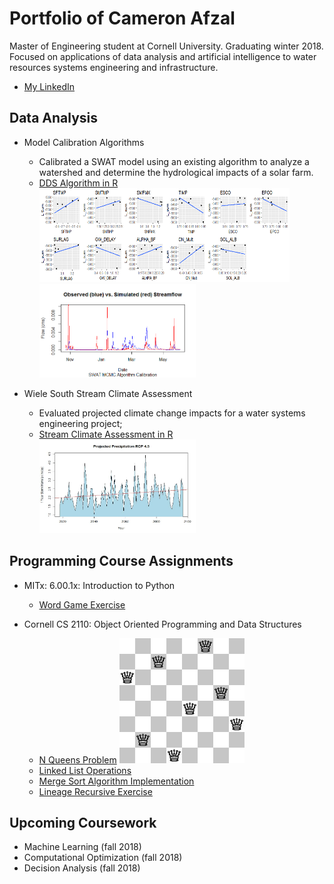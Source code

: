 # Portfolio of Cameron Afzal
Master of Engineering student at Cornell University. Graduating winter 2018. 
Focused on applications of data analysis and artificial intelligence to water resources systems engineering and infrastructure.
  * [My LinkedIn](https://www.linkedin.com/in/cameron-afzal-26a82a62/)

## Data Analysis
  * Model Calibration Algorithms
    - Calibrated a SWAT model using an existing algorithm to analyze a watershed and determine the hydrological impacts of a solar farm. 
    - [DDS Algorithm in R](https://github.com/cafzal/Portfolio/blob/master/SWAT_DDS_Algorithm.R)
    <img src="https://github.com/cafzal/Portfolio/blob/master/paramScatterLikelihood.png" height="150" width="400"></img><img src="https://github.com/cafzal/Portfolio/blob/master/flow.png" height="150" width="250"></img>
  
  * Wiele South Stream Climate Assessment
    - Evaluated projected climate change impacts for a water systems engineering project;
    - [Stream Climate Assessment in R](https://github.com/cafzal/Portfolio/blob/master/WiehleClimateAssessment.R)
    <img src="https://github.com/cafzal/Portfolio/blob/master/Wstorm.jpg" height="150" width="250"></img>

## Programming Course Assignments
  * MITx: 6.00.1x: Introduction to Python
     - [Word Game Exercise](https://github.com/cafzal/Portfolio/blob/master/Python%20word%20game%20exercise.py)
    
  * Cornell CS 2110: Object Oriented Programming and Data Structures
     - [N Queens Problem](https://github.com/cafzal/Portfolio/blob/master/NQueensProblem.java)
     <img src="https://github.com/cafzal/Portfolio/blob/master/Eight%20Queens%20Solution.png" height="200" width="200"></img>
     - [Linked List Operations](https://github.com/cafzal/Portfolio/blob/master/LinkedListExercises.java)
     - [Merge Sort Algorithm Implementation](https://github.com/cafzal/Portfolio/blob/master/MergeSortPractice.java)
     - [Lineage Recursive Exercise](https://github.com/cafzal/Portfolio/blob/master/Lineage.java)

## Upcoming Coursework
  * Machine Learning (fall 2018)
  * Computational Optimization (fall 2018)
  * Decision Analysis (fall 2018)
